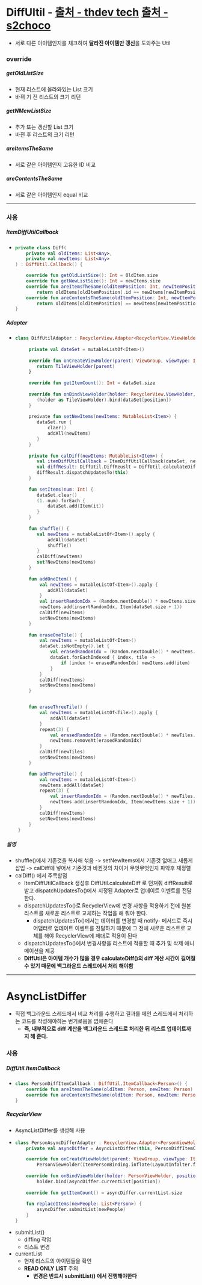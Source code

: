 # DiffUItil - [출처 - thdev tech](https://thdev.tech/kotlin/2020/09/22/kotlin_effective_03/) [출처 - s2choco](https://s2choco.tistory.com/33)
* 서로 다른 아이템인지를 체크하여 **달라진 아이템만 갱신**을 도와주는 Util
### override
##### getOldListSize
* 현재 리스트에 올라와있는 List 크기
* 바뀌 기 전 리스트의 크기 리턴
##### getNMewListSize
* 추가 또는 갱신할 List 크기
* 바뀐 후 리스트의 크기 리턴
##### areItemsTheSame
* 서로 같은 아이템인지 고유한 ID 비교
##### areContentsTheSame
* 서로 같은 아이템인지 equal 비교
---
### 사용
##### ItemDiffUtilCallback
* ```kotlin
  private class Diff(
      private val oldItems: List<Any>,
      private val newItems: List<Any>
  ) : DiffUtil.Callback() {

      override fun getOldListSize(): Int = OldItem.size
      override fun getNewListSize(): Int = newItems.size
      override fun areItemsTheSame(oldItemPosition: Int, newItemPosition: Int): Boolean =   
          return oldItems[oldItemPosition].id == newItems[newItemPosition].id
      override fun areContentsTheSame(oldItemPosition: Int, newItemPosition: Int): Boolean =
          return oldItems[oldItemPosition] == newItems[newItemPosition]  
  }
##### Adapter
* ```kotlin
  class DiffUtilAdapter : RecyclerView.Adapter<RecyclerView.ViewHolder>() {
      
       private val dateSet = mutableListOf<Item>()
       
       override fun onCreateViewHolder(parent: ViewGroup, viewType: Int): RecyclerView.ViewHolder (
          return TileViewHolder(parent)
       }
       
       override fun getItemCount(): Int = dataSet.size
       
       override fun onBindViewHolder(holder: RecyclerView.ViewHolder, position: Int) {
          (holder as TileViewHolder).bind(dataSet[position])
       }
       
       preivate fun setNewItems(newItems: MutableList<Item>) {
          dataSet.run {
              claer()
              addAll(newItems)
          }
       }
       
       private fun calDiff(newItems: MutableList<Item>) {
          val itemDiffUtilCallback = ItemDiffUtilCallback(dateSet, newItems)
          val diffResult: DiffUtil.DiffReuslt = DiffUtil.calculateDiff(itemDiffUtilCallback)
          diffResult.dispatchUpdatesTo(this)
       }
       
       fun setItems(num: Int) {
          dataSet.clear()
          (1..num).forEach {
              dataSet.add(Item(it))
          }
       }
       
       fun shuffle() {
          val newItems = mutableListOf<Item>().apply {
              addAll(dataSet)
              shuffle()
          }
          calDiff(newItems)
          set?NewItems(newItems)
       }
       
       fun addOneItem() {
           val newItems = mutableListOf<Item>().apply {
              addAll(dataSet)
           }
           val insertRandomIdx = (Random.nextDouble() * newItems.size).toInt()
           newItems.add(insertRandomIdx, Item(dataSet.size + 1))
           calDiff(newItems)
           setNewItems(newItems)
       }
       
       fun eraseOneTile() {
           val newItems = mutableListOf<Item>()
           dataSet.isNotEmpty().let {
               val erasedRandomIdx = (Random.nextDouble() * newItems.size).toInt()//0
               dataSet.forEachIndexed { index, tile ->
                   if (index != erasedRandomIdx) newItems.add(item)
               }
           }
           calDiff(newItems)
           setNewItems(newItems)
       }


       fun eraseThreeTile() {
           val newItems = mutableListOf<Tile>().apply {
               addAll(dataSet)
           }
           repeat(3) {
               val erasedRandomIdx = (Random.nextDouble() * newTiles.size).toInt()
               newItems.removeAt(erasedRandomIdx)
           }
           calDiff(newTiles)
           setNewItems(newItems)
       }

       fun addThreeTile() {
           val newItems = mutableListOf<Item>()
           newItems.addAll(dataSet)
           repeat(3) {
               val insertRandomIdx = (Random.nextDouble() * newTiles.size).toInt()
               newItems.add(insertRandomIdx, Item(newItems.size + 1))
           }
           calDiff(newItems)
           setNewItems(newItems)
       }
   }
##### 설명
* shuffle()에서 기존것을 복사해 섞음 -> setNewItems에서 기존것 없애고 새롭게 삽입 -> calDiff에 넣어서 기존것과 바뀐것의 차이거 무엇무엇인지 파악후 재정렬
* calDiff() 에서 주목할점
  * ItemDiffUtilCallback 생성후 DiffUtil.calculateDiff 로 던져줘 diffResult로 받고 dispatchUpdatesTo()에서 지정된 Adapter로 업데이트 이벤트를 전달한다.
  * dispatchUpdatesTo()로 RecyclerView에 변경 사항을 적용하기 전에 원본 리스트를 새로운 리스트로 교체하는 작업을 해 줘야 한다.
    * dispatchUpdatesTo()에서는 데이터를 변경할 때 notify- 메서드로 즉시 어댑터로 업데이트 이벤트를 전달하기 때문에 그 전에 새로운 리스트로 교체를 해야 RecyclerView에 제대로 적용이 된다
  * dispatchUpdatesTo()에서 변경사항을 리스트에 적용할 때 추가 및 삭제 애니메이션을 제공
  * **DiffUtil은 아이템 개수가 많을 경우 calculateDiff()의 diff 계산 시간이 길어질 수 있기 때문에 백그라운드 스레드에서 처리 해야함**
---
# AsyncListDiffer
* 직접 백그라운드 스레드에서 비교 처리를 수행하고 결과를 메인 스레드에서 처리하는 코드를 작성해야하는 번거로움을 없애준다
  * **즉, 내부적으로 diff 계산을 백그라운드 스레드로 처리한 뒤 리스트 업데이트까지 해 준다.**
### 사용
##### DiffUtil.ItemCallback
* ```kotlin
  class PersonDiffItemCallback : DiffUtil.ItemCallback<Person>() {
      override fun areItemsTheSame(oldItem: Person, newItem: Person) = oldItem.id == newItem.id
      override fun areContentsTheSame(oldItem: Person, newItem: Person) = oldItem == newItem
  }
##### RecyclerView
* AsyncListDiffer를 생성해 사용
* ```kotlin
  class PersonAsyncDifferAdapter : RecyclerView.Adapter<PersonViewHolder>() {
      private val asyncDiffer = AsyncListDiffer(this, PersonDiffItemCallback())
  
      override fun onCreateViewHoldet(parent: ViewGroup, viewType: Itn) = 
          PersonViewHolder(ItemPersonBinding.inflate(LayoutInfalter.from(parent.context), parent, false)
      
      override fun onBindViewHolder(holder: PersonViewHolder, position: Int) =
          holder.bind(asyncDiffer.currentList[position])
          
      override fun getItemCount() = asyncDiffer.currentList.size
    
      fun replaceItems(newPeople: List<Person>) {
          asyncDiffer.submitList(newPeople)
      }
  }
* submitList()
  * diffing 작업
  * 리스트 변경
* currentList
  * 현재 리스트의 아이템들을 확인
  * **READ ONLY LIST** 주의
    * **변경은 반드시 submitList() 에서 진행해야한다** 
